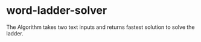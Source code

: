# word-ladder-solver
The Algorithm takes two text inputs and returns fastest solution to solve the ladder.
